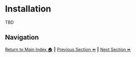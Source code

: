 Installation
============

TBD

## Navigation

[Return to Main Index 🏠](../readme.md) ‖
[Previous Section ⏪](./prerequisites.md) ‖ [Next Section ⏩](./build.md)